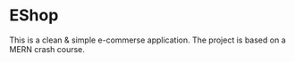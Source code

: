 # EShop

This is a clean & simple e-commerse application. The project is based on a MERN crash course.

